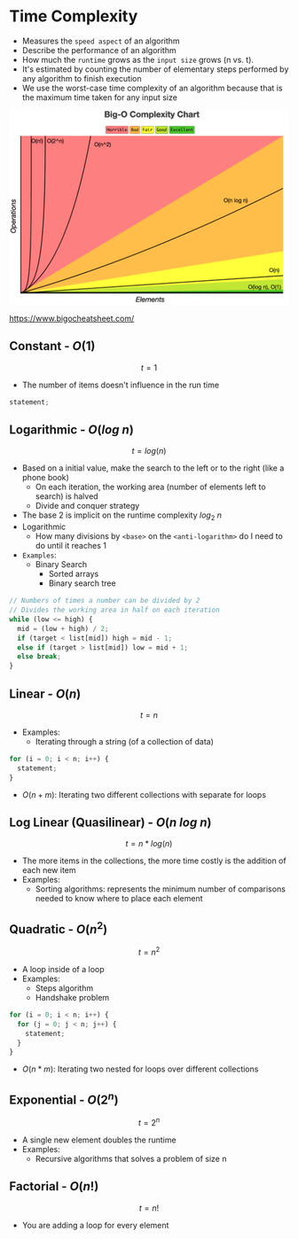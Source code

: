 # Time Complexity

- Measures the `speed aspect` of an algorithm
- Describe the performance of an algorithm
- How much the `runtime` grows as the `input size` grows (n vs. t).
- It's estimated by counting the number of elementary steps performed by any algorithm to finish execution
- We use the worst-case time complexity of an algorithm because that is the maximum time taken for any input size

![Runtime Complexity](big-o.png)

<https://www.bigocheatsheet.com/>

## Constant - $O(1)$

$$t = 1$$

- The number of items doesn't influence in the run time

```javascript
statement;
```

## Logarithmic - $O(log\ n)$

$$t = log(n)$$

- Based on a initial value, make the search to the left or to the right (like a phone book)
  - On each iteration, the working area (number of elements left to search) is halved
  - Divide and conquer strategy
- The base 2 is implicit on the runtime complexity $log_2\ n$
- Logarithmic
  - How many divisions by `<base>` on the `<anti-logarithm>` do I need to do until it reaches 1
- `Examples`:
  - Binary Search
    - Sorted arrays
    - Binary search tree

```javascript
// Numbers of times a number can be divided by 2
// Divides the working area in half on each iteration
while (low <= high) {
  mid = (low + high) / 2;
  if (target < list[mid]) high = mid - 1;
  else if (target > list[mid]) low = mid + 1;
  else break;
}
```

## Linear - $O(n)$

$$t = n$$

- Examples:
  - Iterating through a string (of a collection of data)

```javascript
for (i = 0; i < n; i++) {
  statement;
}
```

- $O(n+m)$: Iterating two different collections with separate for loops

## Log Linear (Quasilinear) - $O(n\ log\ n)$

$$t = n * log(n)$$

- The more items in the collections, the more time costly is the addition of each new item
- Examples:
  - Sorting algorithms: represents the minimum number of comparisons needed to know where to place each element

## Quadratic - $O(n^2)$

$$t = n ^ 2$$

- A loop inside of a loop
- Examples:
  - Steps algorithm
  - Handshake problem

```javascript
for (i = 0; i < n; i++) {
  for (j = 0; j < n; j++) {
    statement;
  }
}
```

- $O(n*m)$: Iterating two nested for loops over different collections

## Exponential - $O(2^n)$

$$t = 2 ^ n$$

- A single new element doubles the runtime
- Examples:
  - Recursive algorithms that solves a problem of size n

## Factorial - $O(n!)$

$$t = n!$$

- You are adding a loop for every element
